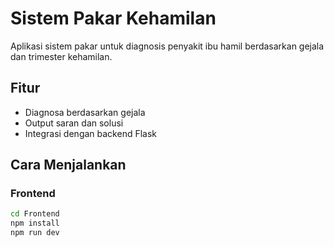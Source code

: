 # Sistem Pakar Kehamilan

Aplikasi sistem pakar untuk diagnosis penyakit ibu hamil berdasarkan gejala dan trimester kehamilan.

## Fitur
- Diagnosa berdasarkan gejala
- Output saran dan solusi
- Integrasi dengan backend Flask

## Cara Menjalankan
### Frontend
```bash
cd Frontend
npm install
npm run dev
